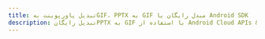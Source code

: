 ---title: تبدیل پاورپوینت بهGIF، PPTX به GIF مبدل رایگان یا Android SDKdescription: تبدیل رایگانPPTX به GIF با استفاده از Android Cloud APIs & SDK. همچنین اسناد Microsoft PowerPoint را در Cloud ایجاد، ویرایش و رندر کنید.---